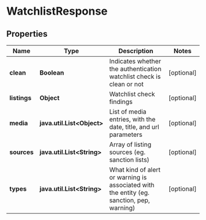 # WatchlistResponse

## Properties
Name | Type | Description | Notes
------------ | ------------- | ------------- | -------------
**clean** | **Boolean** | Indicates whether the authentication watchlist check is clean or not |  [optional]
**listings** | **Object** | Watchlist check findings |  [optional]
**media** | **java.util.List&lt;Object&gt;** | List of media entries, with the date, title, and url parameters |  [optional]
**sources** | **java.util.List&lt;String&gt;** | Array of listing sources (eg. sanction lists) |  [optional]
**types** | **java.util.List&lt;String&gt;** | What kind of alert or warning is associated with the entity (eg. sanction, pep, warning) |  [optional]
